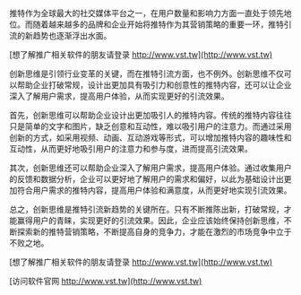 推特作为全球最大的社交媒体平台之一，在用户数量和影响力方面一直处于领先地位。而随着越来越多的品牌和企业开始将推特作为其营销策略的重要一环，推特引流的新趋势也逐渐浮出水面。

[想了解推广相关软件的朋友请登录 http://www.vst.tw](http://www.vst.tw)

创新思维是引领行业变革的关键，而在推特引流方面，也不例外。创新思维不仅可以帮助企业打破常规，设计出更加具有吸引力和创意性的推特内容，还可以让企业深入了解用户需求，提高用户体验，从而实现更好的引流效果。

首先，创新思维可以帮助企业设计出更加吸引人的推特内容。传统的推特内容往往只是简单的文字和图片，缺乏创意和互动性，难以吸引用户的注意力。而通过采用创新的方式，如采用视频、动画、互动游戏等形式，可以增加推特内容的趣味性和互动性，从而更好地吸引用户的注意力和参与度，进而提高引流效果。

其次，创新思维还可以帮助企业深入了解用户需求，提高用户体验。通过收集用户的反馈和数据分析，企业可以更好地了解用户的需求和偏好，以此为基础设计出更加符合用户需求的推特内容，提高用户体验和满意度，从而更好地实现引流效果。

总之，创新思维是推特引流新趋势的关键所在。只有不断推陈出新，打破常规，才能赢得用户的青睐，实现更好的引流效果。因此，企业应该始终保持创新思维，不断探索新的推特营销策略，不断提高自身的竞争力，才能在激烈的市场竞争中立于不败之地。

[想了解推广相关软件的朋友请登录 http://www.vst.tw](http://www.vst.tw)


[访问软件官网 http://www.vst.tw](http://www.vst.tw)
